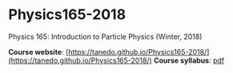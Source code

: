 # Physics165-2018
Physics 165: Introduction to Particle Physics (Winter, 2018)

**Course website**: [https://tanedo.github.io/Physics165-2018/](https://tanedo.github.io/Physics165-2018/) 
**Course syllabus**: [pdf](https://github.com/Tanedo/Physics165-2018/blob/master/Syllabus/P165_W2017_Syllabus.pdf)
